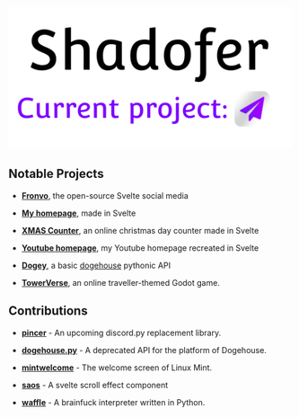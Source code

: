 <a href='https://shadofer.github.io'>
    <p align='center'>
        <picture>
            <source media="(prefers-color-scheme: dark)" srcset="https://raw.githubusercontent.com/Shadofer/Shadofer/main/.github/assets/shadofer-banner-white.svg">
            <img alt="Shadofer logo" src="https://raw.githubusercontent.com/Shadofer/Shadofer/main/.github/assets/shadofer-banner-dark.svg">
        </picture>
    </p>
</a>

## Notable Projects

- **[Fronvo](https://github.com/Fronvo)**, the open-source Svelte social media

- **[My homepage](https://github.com/Shadofer/shadofer.github.io)**, made in Svelte

- **[XMAS Counter](https://github.com/Shadofer/xmas-counter)**, an online christmas day counter made in Svelte

- **[Youtube homepage](https://github.com/Shadofer/youtube-homepage)**, my Youtube homepage recreated in Svelte

- **[Dogey](https://github.com/Shadofer/dogey)**, a basic [dogehouse](https://github.com/benawad/dogehouse) pythonic API

- **[TowerVerse](https://github.com/TowerVerse)**, an online traveller-themed Godot game.

## Contributions

- **[pincer](https://github.com/pincer-org/pincer)** - An upcoming discord.py replacement library.

- **[dogehouse.py](https://github.com/dogegarden/dogehouse.py)** - A deprecated API for the platform of Dogehouse.

- **[mintwelcome](https://github.com/linuxmint/mintwelcome)** - The welcome screen of Linux Mint.

- **[saos](https://github.com/shiryel/saos)** - A svelte scroll effect component

- **[waffle](https://github.com/KittyBorgX/waffle)** - A brainfuck interpreter written in Python.
